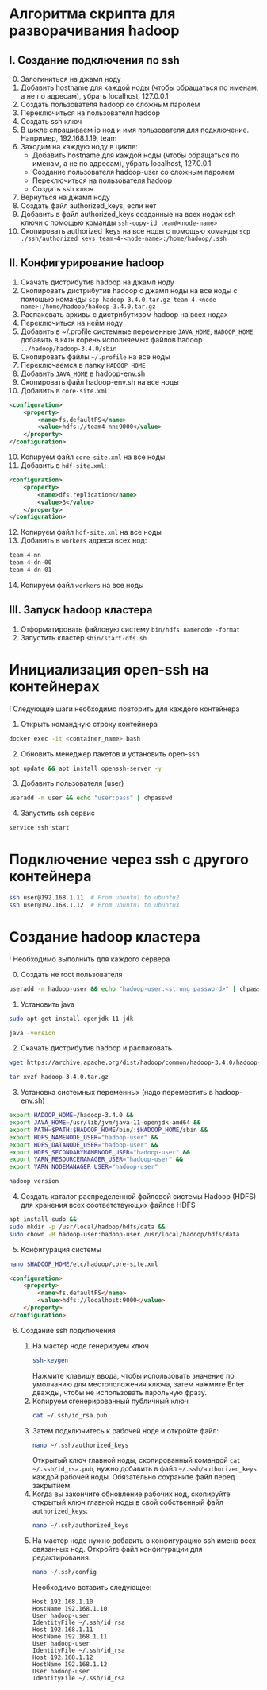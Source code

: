 # Алгоритма скрипта для разворачивания hadoop
## I. Создание подключения по ssh
0. Залогиниться на джамп ноду
1. Добавить hostname для каждой ноды (чтобы обращаться по именам, а не по адресам), убрать localhost, 127.0.0.1
2. Создать пользователя hadoop со сложным паролем
3. Переключиться на пользователя hadoop
4. Создать ssh ключ
5. В цикле спрашиваем ip нод и имя пользователя для подключение. Например, 192.168.1.19, team
6. Заходим на каждую ноду в цикле:
    - Добавить hostname для каждой ноды (чтобы обращаться по именам, а не по адресам), убрать localhost, 127.0.0.1
    - Создание пользователя hadoop-user со сложным паролем
    - Переключиться на пользователя hadoop
    - Создать ssh ключ
7. Вернуться на джамп ноду
8. Создать файл authorized_keys, если нет
9. Добавить в файл authorized_keys созданные на всех нодах ssh ключи с помощью команды `ssh-copy-id team@<node-name>`
10. Скопировать authorized_keys на все ноды с помощью команды `scp ./ssh/authorized_keys team-4-<node-name>:/home/hadoop/.ssh`

## II. Конфигурирование hadoop
1. Скачать дистрибутив hadoop на джамп ноду 
2. Скопировать дистрибутив hadoop с джамп ноды на все ноды с помощью команды `scp hadoop-3.4.0.tar.gz team-4-<node-name>:/home/hadoop/hadoop-3.4.0.tar.gz`
3. Распаковать архивы с дистрибутивом hadoop на всех нодах
4. Переключиться на нейм ноду
4. Добавить в ~/.profile системные переменные `JAVA_HOME`, `HADOOP_HOME`, добавить в `PATH` корень исполняемых файлов hadoop `../hadoop/hadoop-3.4.0/sbin`
5. Скопировать файлы `~/.profile` на все ноды
6. Переключаемся в папку `HADOOP_HOME`
7. Добавить `JAVA_HOME` в hadoop-env.sh
8. Скопировать файл hadoop-env.sh на все ноды
9. Добавить в `core-site.xml`:
```xml
<configuration>
    <property>
        <name>fs.defaultFS</name>
        <value>hdfs://team4-nn:9000</value>
    </property>
</configuration>
```
10. Копируем файл `core-site.xml` на все ноды
11. Добавить в `hdf-site.xml`:
```xml
<configuration>
    <property>
        <name>dfs.replication</name>
        <value>3</value>
    </property>
</configuration>
```
12. Копируем файл `hdf-site.xml` на все ноды
13. Добавить в `workers` адреса всех нод:
```xml
team-4-nn
team-4-dn-00
team-4-dn-01
```
14. Копируем файл `workers` на все ноды
## III. Запуск hadoop кластера
1. Отформатировать файловую систему `bin/hdfs namenode -format`
2. Запустить кластер `sbin/start-dfs.sh`


# Инициализация open-ssh на контейнерах
! Следующие шаги необходимо повторить для каждого контейнера
1. Открыть командную строку контейнера
```bash
docker exec -it <container_name> bash
```
2. Обновить менеджер пакетов и установить open-ssh
```bash
apt update && apt install openssh-server -y
```
3. Добавить пользователя (user)
```bash
useradd -m user && echo "user:pass" | chpasswd
```
4. Запустить ssh сервис
```bash
service ssh start
```
# Подключение через ssh с другого контейнера
```bash
ssh user@192.168.1.11  # From ubuntu1 to ubuntu2
ssh user@192.168.1.12  # From ubuntu1 to ubuntu3
```
# Создание hadoop кластера
! Необходимо выполнить для каждого сервера

0. Создать не root пользователя
```bash
useradd -m hadoop-user && echo "hadoop-user:<strong password>" | chpasswd
```
1. Установить java
```bash
sudo apt-get install openjdk-11-jdk
```
```bash
java -version
```
2. Скачать дистрибутив hadoop и распаковать
```bash
wget https://archive.apache.org/dist/hadoop/common/hadoop-3.4.0/hadoop-3.4.0.tar.gz
```
```bash
tar xvzf hadoop-3.4.0.tar.gz
```
3. Установка системных переменных (надо переместить в hadoop-env.sh)
```bash
export HADOOP_HOME=/hadoop-3.4.0 &&
export JAVA_HOME=/usr/lib/jvm/java-11-openjdk-amd64 &&
export PATH=$PATH:$HADOOP_HOME/bin/:$HADOOP_HOME/sbin &&
export HDFS_NAMENODE_USER="hadoop-user" &&
export HDFS_DATANODE_USER="hadoop-user" &&
export HDFS_SECONDARYNAMENODE_USER="hadoop-user" &&
export YARN_RESOURCEMANAGER_USER="hadoop-user" &&
export YARN_NODEMANAGER_USER="hadoop-user"
```
```bash
hadoop version
```
4. Создать каталог распределенной файловой системы Hadoop (HDFS) для хранения всех соответствующих файлов HDFS
```bash
apt install sudo &&
sudo mkdir -p /usr/local/hadoop/hdfs/data &&
sudo chown -R hadoop-user:hadoop-user /usr/local/hadoop/hdfs/data
```
5. Конфигурация системы
```bash
nano $HADOOP_HOME/etc/hadoop/core-site.xml
```
```html
<configuration>
    <property>
        <name>fs.defaultFS</name>
        <value>hdfs://localhost:9000</value>
    </property>
</configuration>
```
6. Создание ssh подключения

    1. На мастер ноде генерируем ключ
        ```bash
        ssh-keygen
        ```
        Нажмите клавишу ввода, чтобы использовать значение по умолчанию для местоположения ключа, затем нажмите Enter  дважды, чтобы не использовать парольную фразу.
    2. Копируем сгенерированный публичный ключ
        ```bash
        cat ~/.ssh/id_rsa.pub
        ```
    3. Затем подключитесь к рабочей ноде и откройте файл:
        ```bash
        nano ~/.ssh/authorized_keys
        ```
        Открытый ключ главной ноды, скопированный командой `cat ~/.ssh/id_rsa.pub`, нужно добавить в файл `~/.ssh/authorized_keys` каждой рабочей ноды. Обязательно сохраните файл перед закрытием.
    4. Когда вы закончите обновление рабочих нод, скопируйте открытый ключ главной ноды в свой собственный файл `authorized_keys`:
        ```bash
        nano ~/.ssh/authorized_keys
        ```
    5. На  мастер ноде нужно добавить в конфигурацию ssh имена всех связанных нод. Откройте файл конфигурации для редактирования:
        ```bash
        nano ~/.ssh/config
        ```
        Необходимо вставить следующее:
        ```
        Host 192.168.1.10
        HostName 192.168.1.10
        User hadoop-user
        IdentityFile ~/.ssh/id_rsa
        Host 192.168.1.11
        HostName 192.168.1.11
        User hadoop-user
        IdentityFile ~/.ssh/id_rsa
        Host 192.168.1.12
        HostName 192.168.1.12
        User hadoop-user
        IdentityFile ~/.ssh/id_rsa
        ```
